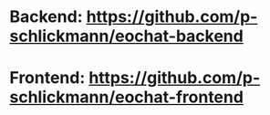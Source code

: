 # Backend:  https://github.com/p-schlickmann/eochat-backend
# Frontend: https://github.com/p-schlickmann/eochat-frontend
